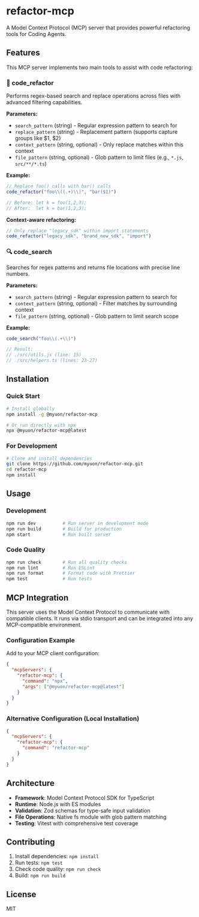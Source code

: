 # refactor-mcp

A Model Context Protocol (MCP) server that provides powerful refactoring tools for Coding Agents.

## Features

This MCP server implements two main tools to assist with code refactoring:

### 🔧 code_refactor
Performs regex-based search and replace operations across files with advanced filtering capabilities.

**Parameters:**
- `search_pattern` (string) - Regular expression pattern to search for
- `replace_pattern` (string) - Replacement pattern (supports capture groups like $1, $2)
- `context_pattern` (string, optional) - Only replace matches within this context
- `file_pattern` (string, optional) - Glob pattern to limit files (e.g., `*.js`, `src/**/*.ts`)

**Example:**
```javascript
// Replace foo() calls with bar() calls
code_refactor("foo\\((.+)\\)", "bar($1)")

// Before: let k = foo(1,2,3);
// After:  let k = bar(1,2,3);
```

**Context-aware refactoring:**
```javascript
// Only replace "legacy_sdk" within import statements
code_refactor("legacy_sdk", "brand_new_sdk", "import")
```

### 🔍 code_search
Searches for regex patterns and returns file locations with precise line numbers.

**Parameters:**
- `search_pattern` (string) - Regular expression pattern to search for
- `context_pattern` (string, optional) - Filter matches by surrounding context
- `file_pattern` (string, optional) - Glob pattern to limit search scope

**Example:**
```javascript
code_search("foo\\(.+\\)")

// Result:
// ./src/utils.js (line: 15)
// ./src/helpers.ts (lines: 23-27)
```

## Installation

### Quick Start
```bash
# Install globally
npm install -g @myuon/refactor-mcp

# Or run directly with npx
npx @myuon/refactor-mcp@latest
```

### For Development
```bash
# Clone and install dependencies
git clone https://github.com/myuon/refactor-mcp.git
cd refactor-mcp
npm install
```

## Usage

### Development
```bash
npm run dev          # Run server in development mode
npm run build        # Build for production
npm start            # Run built server
```

### Code Quality
```bash
npm run check        # Run all quality checks
npm run lint         # Run ESLint
npm run format       # Format code with Prettier
npm test             # Run tests
```

## MCP Integration

This server uses the Model Context Protocol to communicate with compatible clients. It runs via stdio transport and can be integrated into any MCP-compatible environment.

### Configuration Example
Add to your MCP client configuration:

```json
{
  "mcpServers": {
    "refactor-mcp": {
      "command": "npx",
      "args": ["@myuon/refactor-mcp@latest"]
    }
  }
}
```

### Alternative Configuration (Local Installation)
```json
{
  "mcpServers": {
    "refactor-mcp": {
      "command": "refactor-mcp"
    }
  }
}
```

## Architecture

- **Framework**: Model Context Protocol SDK for TypeScript
- **Runtime**: Node.js with ES modules
- **Validation**: Zod schemas for type-safe input validation
- **File Operations**: Native fs module with glob pattern matching
- **Testing**: Vitest with comprehensive test coverage

## Contributing

1. Install dependencies: `npm install`
2. Run tests: `npm test`
3. Check code quality: `npm run check`
4. Build: `npm run build`

## License

MIT